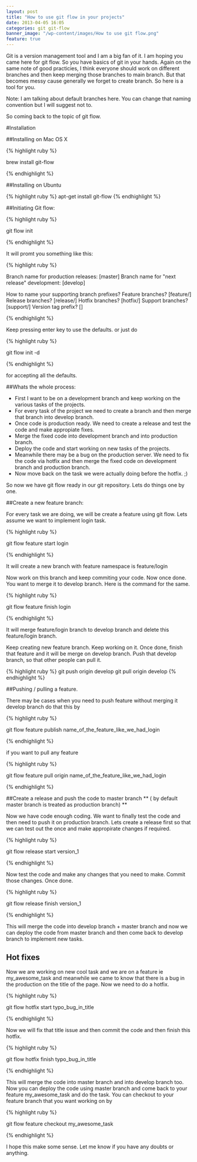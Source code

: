 ```yaml
---
layout: post
title: "How to use git flow in your projects"
date: 2013-04-05 16:05
categories: git git-flow
banner_image: "/wp-content/images/How to use git flow.png"
feature: true
---
```


Git is a version management tool and I am a big fan of it. I am hoping you came here for git flow. So you have basics of git in your hands. Again on the same note of good practicies, I think everyone should work on different branches and then keep merging those branches to main branch. But that becomes messy cause generally we forget to create branch. So here is a tool for you.

Note: I am talking about default branches here. You can change that naming convention but I will suggest not to.

So coming back to the topic of git flow.

<!--more-->

#Installation

##Installing on Mac OS X

{% highlight ruby %}

brew install git-flow

{% endhighlight %}

##Installing on Ubuntu

{% highlight ruby %}
apt-get install git-flow
{% endhighlight %}

##Initiating Git flow:

{% highlight ruby %}

git flow init

{% endhighlight %}

It will promt you something like this:

{% highlight ruby %}

Branch name for production releases: [master]
Branch name for "next release" development: [develop]

How to name your supporting branch prefixes?
Feature branches? [feature/]
Release branches? [release/]
Hotfix branches? [hotfix/]
Support branches? [support/]
Version tag prefix? []

{% endhighlight %}

Keep pressing enter key to use the defaults. or just do

{% highlight ruby %}

git flow init -d

{% endhighlight %}

for accepting all the defaults.

##Whats the whole process:

* First I want to be on a development branch and keep working on the various tasks of the projects.
* For every task of the project we need to create a branch and then merge that branch into develop branch.
* Once code is production ready. We need to create a release and test the code and make appropiate fixes.
* Merge the fixed code into development branch and into production branch.
* Deploy the code and start working on new tasks of the projects.
* Meanwhile there may be a bug on the production server. We need to fix the code via hotfix and then merge the fixed code on development branch and production branch.
* Now move back on the task we were actually doing before the hotfix. ;)

So now we have git flow ready in our git repository. Lets do things one by one.

##Create a new feature branch:

For every task we are doing, we will be create a feature using git flow. Lets assume we want to implement login task.

{% highlight ruby %}

git flow feature start login

{% endhighlight %}

It will create a new branch with feature namespace is feature/login

Now work on this branch and keep commiting your code. Now once done. You want to merge it to develop branch. Here is the command for the same.

{% highlight ruby %}

git flow feature finish login

{% endhighlight %}

It will merge feature/login branch to develop branch and delete this feature/login branch.

Keep creating new feature branch. Keep working on it. Once done, finish that feature and it will be merge on develop branch. Push that develop branch, so that other people can pull it.

{% highlight ruby %}
git push origin develop
git pull origin develop
{% endhighlight %}

##Pushing / pulling a feature.

There may be cases when you need to push feature without merging it develop branch do that this by

{% highlight ruby %}

git flow feature publish name_of_the_feature_like_we_had_login

{% endhighlight %}

if you want to pull any feature

{% highlight ruby %}

git flow feature pull origin name_of_the_feature_like_we_had_login

{% endhighlight %}

##Create a release and push the code to master branch
** ( by default master branch is treated as production branch) **

Now we have code enough coding. We want to finally test the code and then need to push it on production branch. Lets create a release first so that we can test out the once and make appropirate changes if required.

{% highlight ruby %}

git flow release start version_1

{% endhighlight %}

Now test the code and make any changes that you need to make. Commit those changes. Once done.

{% highlight ruby %}

git flow release finish version_1

{% endhighlight %}

This will merge the code into develop branch + master branch and now we can deploy the code from master branch and then come back to develop branch to implement new tasks.


## Hot fixes

Now we are working on new cool task and we are on a feature ie my_awesome_task and meanwhile we came to know that there is a bug in the production on the title of the page. Now we need to do a hotfix.

{% highlight ruby %}

git flow hotfix start typo_bug_in_title

{% endhighlight %}

Now we will fix	that title issue and then commit the code and then finish this hotfix.

{% highlight ruby %}

git flow hotfix finish typo_bug_in_title

{% endhighlight %}

This will merge the code into master branch and into develop branch too. Now you can deploy the code using master branch and come back to your feature my_awesome_task and do the task. You can checkout to your feature branch that you want working on by

{% highlight ruby %}

git flow feature checkout my_awesome_task

{% endhighlight %}

I hope this make some sense. Let me know if you have any doubts or anything.




